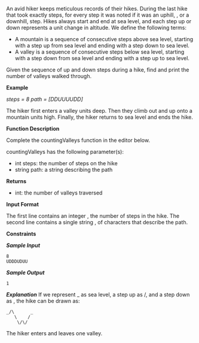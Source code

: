 An avid hiker keeps meticulous records of their hikes. During the last hike that took exactly steps, for every step it
was noted if it was an uphill, , or a downhill, step. Hikes always start and end at sea level, and each step up or down
represents a unit change in altitude. We define the following terms:

- A mountain is a sequence of consecutive steps above sea level, starting with a step up from sea level and ending with
  a
  step down to sea level.
- A valley is a sequence of consecutive steps below sea level, starting with a step down from sea level and ending with
  a
  step up to sea level.

Given the sequence of up and down steps during a hike, find and print the number of valleys walked through.

**Example**

_steps = 8 path = [DDUUUUDD]_

The hiker first enters a valley units deep. Then they climb out and up onto a mountain units high. Finally, the hiker
returns to sea level and ends the hike.

**Function Description**

Complete the countingValleys function in the editor below.

countingValleys has the following parameter(s):

- int steps: the number of steps on the hike
- string path: a string describing the path

**Returns**

- int: the number of valleys traversed

**Input Format**

The first line contains an integer , the number of steps in the hike.
The second line contains a single string , of characters that describe the path.

**Constraints**

***Sample Input***

```
8
UDDDUDUU
```

***Sample Output***

```
1
```

***Explanation***
If we represent _ as sea level, a step up as /, and a step down as \, the hike can be drawn as:

```
_/\      _
   \    /
    \/\/
```
The hiker enters and leaves one valley.